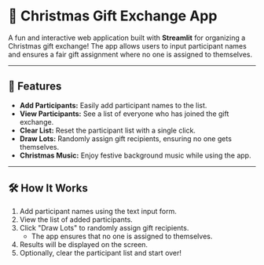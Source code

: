 # 🎄 Christmas Gift Exchange App

A fun and interactive web application built with **Streamlit** for organizing a Christmas gift exchange! The app allows users to input participant names and ensures a fair gift assignment where no one is assigned to themselves.

---

## 🌟 Features

- **Add Participants:** Easily add participant names to the list.
- **View Participants:** See a list of everyone who has joined the gift exchange.
- **Clear List:** Reset the participant list with a single click.
- **Draw Lots:** Randomly assign gift recipients, ensuring no one gets themselves.
- **Christmas Music:** Enjoy festive background music while using the app.

---

## 🛠️ How It Works

1. Add participant names using the text input form.
2. View the list of added participants.
3. Click "Draw Lots" to randomly assign gift recipients. 
   - The app ensures that no one is assigned to themselves.
4. Results will be displayed on the screen.
5. Optionally, clear the participant list and start over!
